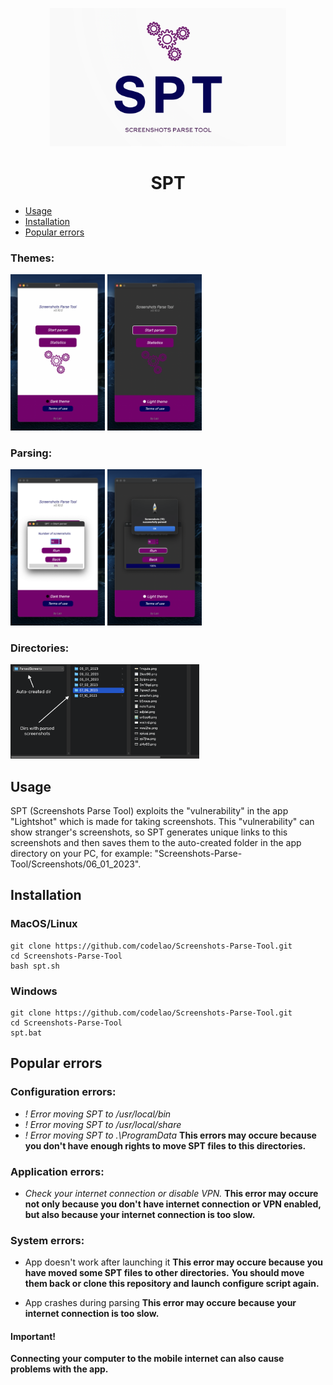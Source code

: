 <p align="center">
  <img src="readme_images/banner.png" width="75%">
</p>

<h1 align="center">
  SPT
</h1>

* [Usage](#usage)
* [Installation](#installation)
* [Popular errors](*popular-errors)


### Themes:
<img src="readme_images/menu1.png" width="30%">

<img src="readme_images/menu2.png" width="30%">

### Parsing:
<img src="readme_images/parser1.png" width="30%">

<img src="readme_images/parser2.png" width="30%">

### Directories:
<img src="readme_images/dirs.png" width="60%">


## Usage
SPT (Screenshots Parse Tool) exploits the "vulnerability" in the app "Lightshot" which is made for taking screenshots.
This "vulnerability" can show stranger's screenshots, so SPT generates unique links to this screenshots and then saves them to the auto-created folder in the app directory on your PC, for example: "Screenshots-Parse-Tool/Screenshots/06_01_2023".


## Installation
### MacOS/Linux
```
git clone https://github.com/codelao/Screenshots-Parse-Tool.git
cd Screenshots-Parse-Tool
bash spt.sh
```

### Windows
```
git clone https://github.com/codelao/Screenshots-Parse-Tool.git
cd Screenshots-Parse-Tool
spt.bat
```


## Popular errors
### Configuration errors:
- *! Error moving SPT to /usr/local/bin*
- *! Error moving SPT to /usr/local/share*
- *! Error moving SPT to .\ProgramData*
**This errors may occure because you don't have enough rights to move SPT files to this directories.**

### Application errors:
- *Check your internet connection or disable VPN.*
**This error may occure not only because you don't have internet connection or VPN enabled, but also because your internet connection is too slow.**

### System errors:
- App doesn't work after launching it
**This error may occure because you have moved some SPT files to other directories.**
**You should move them back or clone this repository and launch configure script again.**

- App crashes during parsing
**This error may occure because your internet connection is too slow.**

#### Important!
**Connecting your computer to the mobile internet can also cause problems with the app.**
